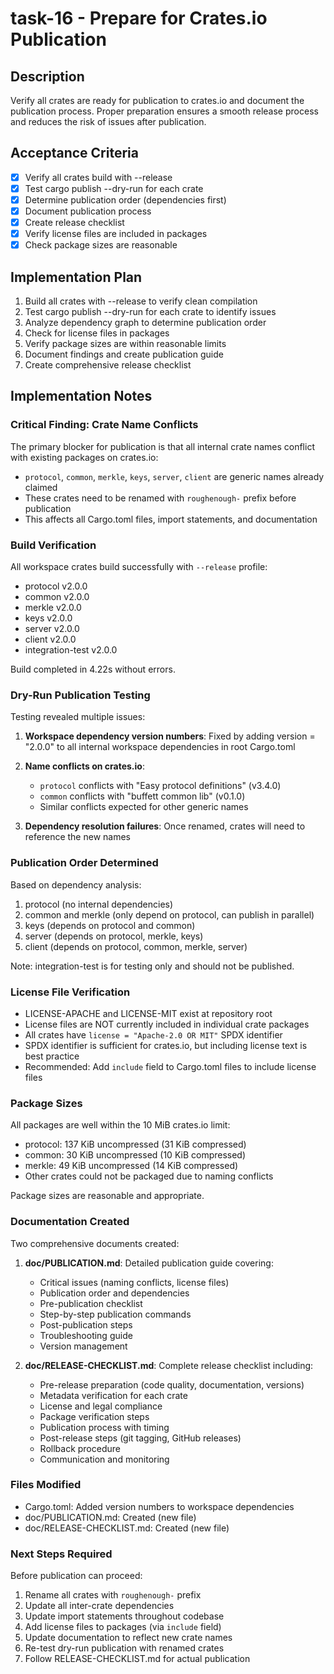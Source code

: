 # task-16 - Prepare for Crates.io Publication

## Description

Verify all crates are ready for publication to crates.io and document the publication process. Proper preparation ensures a smooth release process and reduces the risk of issues after publication.

## Acceptance Criteria

- [x] Verify all crates build with --release
- [x] Test cargo publish --dry-run for each crate
- [x] Determine publication order (dependencies first)
- [x] Document publication process
- [x] Create release checklist
- [x] Verify license files are included in packages
- [x] Check package sizes are reasonable

## Implementation Plan

1. Build all crates with --release to verify clean compilation
2. Test cargo publish --dry-run for each crate to identify issues
3. Analyze dependency graph to determine publication order
4. Check for license files in packages
5. Verify package sizes are within reasonable limits
6. Document findings and create publication guide
7. Create comprehensive release checklist

## Implementation Notes

### Critical Finding: Crate Name Conflicts

The primary blocker for publication is that all internal crate names conflict with existing packages on crates.io:
- `protocol`, `common`, `merkle`, `keys`, `server`, `client` are generic names already claimed
- These crates need to be renamed with `roughenough-` prefix before publication
- This affects all Cargo.toml files, import statements, and documentation

### Build Verification

All workspace crates build successfully with `--release` profile:
- protocol v2.0.0
- common v2.0.0
- merkle v2.0.0
- keys v2.0.0
- server v2.0.0
- client v2.0.0
- integration-test v2.0.0

Build completed in 4.22s without errors.

### Dry-Run Publication Testing

Testing revealed multiple issues:

1. **Workspace dependency version numbers**: Fixed by adding version = "2.0.0" to all internal workspace dependencies in root Cargo.toml

2. **Name conflicts on crates.io**:
   - `protocol` conflicts with "Easy protocol definitions" (v3.4.0)
   - `common` conflicts with "buffett common lib" (v0.1.0)
   - Similar conflicts expected for other generic names

3. **Dependency resolution failures**: Once renamed, crates will need to reference the new names

### Publication Order Determined

Based on dependency analysis:
1. protocol (no internal dependencies)
2. common and merkle (only depend on protocol, can publish in parallel)
3. keys (depends on protocol and common)
4. server (depends on protocol, merkle, keys)
5. client (depends on protocol, common, merkle, server)

Note: integration-test is for testing only and should not be published.

### License File Verification

- LICENSE-APACHE and LICENSE-MIT exist at repository root
- License files are NOT currently included in individual crate packages
- All crates have `license = "Apache-2.0 OR MIT"` SPDX identifier
- SPDX identifier is sufficient for crates.io, but including license text is best practice
- Recommended: Add `include` field to Cargo.toml files to include license files

### Package Sizes

All packages are well within the 10 MiB crates.io limit:
- protocol: 137 KiB uncompressed (31 KiB compressed)
- common: 30 KiB uncompressed (10 KiB compressed)
- merkle: 49 KiB uncompressed (14 KiB compressed)
- Other crates could not be packaged due to naming conflicts

Package sizes are reasonable and appropriate.

### Documentation Created

Two comprehensive documents created:

1. **doc/PUBLICATION.md**: Detailed publication guide covering:
   - Critical issues (naming conflicts, license files)
   - Publication order and dependencies
   - Pre-publication checklist
   - Step-by-step publication commands
   - Post-publication steps
   - Troubleshooting guide
   - Version management

2. **doc/RELEASE-CHECKLIST.md**: Complete release checklist including:
   - Pre-release preparation (code quality, documentation, versions)
   - Metadata verification for each crate
   - License and legal compliance
   - Package verification steps
   - Publication process with timing
   - Post-release steps (git tagging, GitHub releases)
   - Rollback procedure
   - Communication and monitoring

### Files Modified

- Cargo.toml: Added version numbers to workspace dependencies
- doc/PUBLICATION.md: Created (new file)
- doc/RELEASE-CHECKLIST.md: Created (new file)

### Next Steps Required

Before publication can proceed:

1. Rename all crates with `roughenough-` prefix
2. Update all inter-crate dependencies
3. Update import statements throughout codebase
4. Add license files to packages (via `include` field)
5. Update documentation to reflect new crate names
6. Re-test dry-run publication with renamed crates
7. Follow RELEASE-CHECKLIST.md for actual publication
